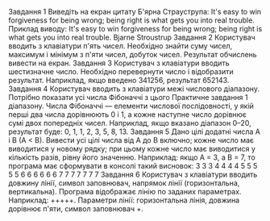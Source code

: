 Завдання 1
Виведіть на екран цитату Б'ярна Страуструпа: It's easy
to win forgiveness for being wrong; being right is what gets you
into real trouble.
Приклад виводу:
It's easy to win forgiveness for being wrong;
being right is what gets you into real trouble.
Bjarne Stroustrup
Завдання 2
Користувач вводить з клавіатури п'ять чисел. Необхідно знайти суму чисел, максимум і мінімум з п'яти чисел,
добуток чисел. Результат обчислень вивести на екран.
Завдання 3
Користувач з клавіатури вводить шестизначне число.
Необхідно перевернути число і відобразити результат.
Наприклад, якщо введено 341256, результат 652143.
Завдання 4
Користувач вводить з клавіатури межі числового діапазону. Потрібно показати усі числа Фібоначчі з цього
Практичне завдання
1
діапазону. Числа Фібоначчі — елементи числової послідовності, у якій перші два числа дорівнюють 0 і 1, а кожне
наступне число дорівнює сумі двох попередніх чисел.
Наприклад, якщо вказано діапазон 0–20, результат буде:
0, 1, 1, 2, 3, 5, 8, 13.
Завдання 5
Дано цілі додатні числа A і B (A < B). Вивести усі цілі
числа від A до B включно; кожне число має виводитися у
новому рядку; при цьому кожне число має виводитися у
кількість разів, рівну його значенню. Наприклад: якщо А
= 3, а В = 7, то програма має сформувати в консолі такий
висновок:
3 3 3
4 4 4 4
5 5 5 5 5
6 6 6 6 6 6
7 7 7 7 7 7 7
Завдання 6
Користувач з клавіатури вводить довжину лінії, символ
заповнювач, напрямок лінії (горизонтальна, вертикальна).
Програма відображає лінію по заданих параметрах.
Наприклад: +++++.
Параметри лінії: горизонтальна лінія, довжина дорівнює п'яти, символ заповнювач +.

